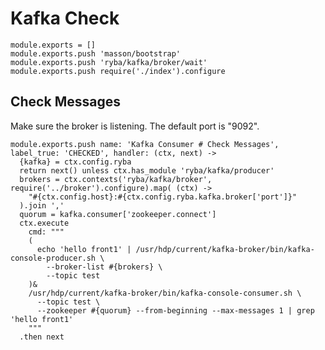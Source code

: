 
# Kafka Check

    module.exports = []
    module.exports.push 'masson/bootstrap'
    module.exports.push 'ryba/kafka/broker/wait'
    module.exports.push require('./index').configure

## Check Messages

Make sure the broker is listening. The default port is "9092".

    module.exports.push name: 'Kafka Consumer # Check Messages', label_true: 'CHECKED', handler: (ctx, next) ->
      {kafka} = ctx.config.ryba
      return next() unless ctx.has_module 'ryba/kafka/producer'
      brokers = ctx.contexts('ryba/kafka/broker', require('../broker').configure).map( (ctx) ->
        "#{ctx.config.host}:#{ctx.config.ryba.kafka.broker['port']}"
      ).join ','
      quorum = kafka.consumer['zookeeper.connect']
      ctx.execute
        cmd: """
        (
          echo 'hello front1' | /usr/hdp/current/kafka-broker/bin/kafka-console-producer.sh \
            --broker-list #{brokers} \
            --topic test
        )&
        /usr/hdp/current/kafka-broker/bin/kafka-console-consumer.sh \
          --topic test \
          --zookeeper #{quorum} --from-beginning --max-messages 1 | grep 'hello front1'
        """
      .then next
